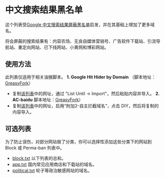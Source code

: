 # 中文搜索结果黑名单
这个列表受[Google 中文搜索结果屏蔽黑名单](https://github.com/cobaltdisco/Google-Chinese-Results-Blocklist)启发，并在其基础上增加了更多域名<!--（我没有取得授权，所以本列表所有内容其实都是自己搜集的，不过未来重合度会很大）-->。

将会屏蔽的搜索结果有：内容农场、无良自媒体营销号、广告软件下载站、引流导航站、重定向网站、已下线网站、小黄网和博彩网站。

## 使用方法
此列表仅适用于相关油猴脚本。
**1. Google Hit Hider by Domain**
（脚本地址：[GreasyFork](https://greasyfork.org/zh-CN/scripts/1682-google-hit-hider-by-domain-search-filter-block-sites)）
 - 复制[该列表](https://raw.githubusercontent.com/Lehmaning/Chinese-Search-Results-Blocklist/master/perma-ban.txt)中的网址，通过 "List Until → Import"，然后粘贴内容并导入。
**2. AC-baidu**
 脚本地址：[GreasyFork](https://greasyfork.org/zh-CN/scripts/14178-ac-baidu-%E9%87%8D%E5%AE%9A%E5%90%91%E4%BC%98%E5%8C%96%E7%99%BE%E5%BA%A6%E6%90%9C%E7%8B%97%E8%B0%B7%E6%AD%8C%E5%BF%85%E5%BA%94%E6%90%9C%E7%B4%A2-favicon-%E5%8F%8C%E5%88%97)）
 - 复制[该列表](https://raw.githubusercontent.com/Lehmaning/Chinese-Search-Results-Blocklist/master/perma-ban.txt)中的网址，启用“附加2-自主拦截域名”，点击 DIY，然后将复制的内容导入。

## 可选列表
<!--注意：屏蔽的下载站点中也有比较良心的，会提供原安装包或者破解版软件，若仍有需要访问这些网站，请将 'block.txt' 加入到 **Block** 列表（而非 Perma-ban）中。-->
为了防止误伤，对部分网站做了分类，你可以选择性添加这些分类下的网站到 Block 或 Perma-ban 列表中。
- [block.txt](https://raw.githubusercontent.com/Lehmaning/Chinese-Search-Results-Blocklist/master/block.txt) 以下列表的总和。
- [app.txt](https://raw.githubusercontent.com/Lehmaning/Chinese-Search-Results-Blocklist/master/groups/app.txt) 国内常见应用商店和下载站的域名。
- [political.txt](https://raw.githubusercontent.com/Lehmaning/Chinese-Search-Results-Blocklist/master/groups/political.txt) 轮子等政治敏感网站的域名。
